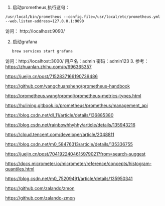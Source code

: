 1. 启动prometheus,执行这句：
```
/usr/local/bin/prometheus --config.file=/usr/local/etc/prometheus.yml --web.listen-address=127.0.0.1:9090
```
访问： http://localhost:9090/


2. 启动grafana
```
   brew services start grafana
   ```
访问：http://localhost:3000/
用户名：admin
密码：admin123
3. 
参考：
https://zhuanlan.zhihu.com/p/696365357

https://juejin.cn/post/7152837166190739486

https://github.com/yangchuansheng/prometheus-handbook

https://prometheus.wang/promql/prometheus-metrics-types.html

https://hulining.gitbook.io/prometheus/prometheus/management_api

https://blog.csdn.net/dl_11/article/details/136885380

https://blog.csdn.net/rainbowhhyhhy/article/details/135943216

https://cloud.tencent.com/developer/article/2048811

https://blog.csdn.net/m0_58476313/article/details/135336755

https://juejin.cn/post/7041922404615979021?from=search-suggest


https://docs.micrometer.io/micrometer/reference/concepts/histogram-quantiles.html


https://blog.csdn.net/m0_75209491/article/details/135950341


https://github.com/zalando/zmon

https://github.com/zalando-zmon
